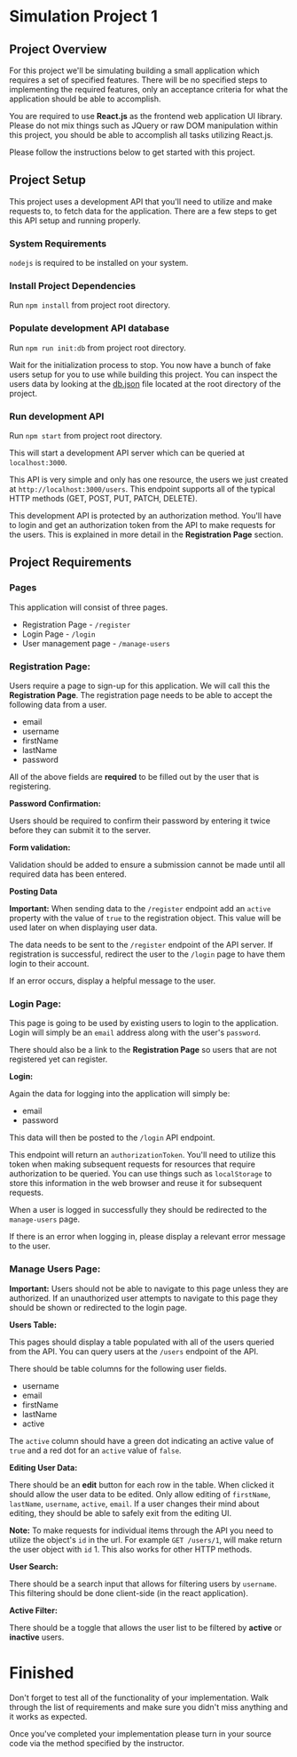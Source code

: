 # Simulation Project 1

## Project Overview

For this project we'll be simulating building a small application which requires
a set of specified features. There will be no specified steps to implementing
the required features, only an acceptance criteria for what the application
should be able to accomplish.

You are required to use **React.js** as the frontend web application UI library.
Please do not mix things such as JQuery or raw DOM manipulation within this
project, you should be able to accomplish all tasks utilizing React.js.

Please follow the instructions below to get started with this project.

## Project Setup

This project uses a development API that you'll need to utilize and make
requests to, to fetch data for the application. There are a few steps to get
this API setup and running properly.

### System Requirements

`nodejs` is required to be installed on your system.

### Install Project Dependencies

Run `npm install` from project root directory.

### Populate development API database

Run `npm run init:db` from project root directory.

Wait for the initialization process to stop. You now have a bunch of fake users
setup for you to use while building this project. You can inspect the users data
by looking at the [db.json](db.json) file located at the root directory of the
project.

### Run development API

Run `npm start` from project root directory.

This will start a development API server which can be queried at
`localhost:3000`.

This API is very simple and only has one resource, the users we just created at
`http://localhost:3000/users`. This endpoint supports all of the typical HTTP
methods (GET, POST, PUT, PATCH, DELETE).

This development API is protected by an authorization method. You'll have to
login and get an authorization token from the API to make requests for the
users. This is explained in more detail in the **Registration Page** section.

## Project Requirements

### Pages

This application will consist of three pages.

- Registration Page - `/register`
- Login Page - `/login`
- User management page - `/manage-users`

### Registration Page:

Users require a page to sign-up for this application. We will call this the
**Registration Page**. The registration page needs to be able to accept the
following data from a user.

- email
- username
- firstName
- lastName
- password

All of the above fields are **required** to be filled out by the user that is
registering.

**Password Confirmation:**

Users should be required to confirm their password by entering it twice before
they can submit it to the server.

**Form validation:**

Validation should be added to ensure a submission cannot be made until all
required data has been entered.

**Posting Data**

**Important:** When sending data to the `/register` endpoint add an `active`
property with the value of `true` to the registration object. This value will be
used later on when displaying user data.

The data needs to be sent to the `/register` endpoint of the API server. If
registration is successful, redirect the user to the `/login` page to have them
login to their account.

If an error occurs, display a helpful message to the user.

### Login Page:

This page is going to be used by existing users to login to the application.
Login will simply be an `email` address along with the user's `password`.

There should also be a link to the **Registration Page** so users that are not
registered yet can register.

**Login:**

Again the data for logging into the application will simply be:

- email
- password

This data will then be posted to the `/login` API endpoint.

This endpoint will return an `authorizationToken`. You'll need to utilize this
token when making subsequent requests for resources that require authorization
to be queried. You can use things such as `localStorage` to store this
information in the web browser and reuse it for subsequent requests.

When a user is logged in successfully they should be redirected to the
`manage-users` page.

If there is an error when logging in, please display a relevant error message to
the user.

### Manage Users Page:

**Important:** Users should not be able to navigate to this page unless they are
authorized. If an unauthorized user attempts to navigate to this page they
should be shown or redirected to the login page.

**Users Table:**

This pages should display a table populated with all of the users queried from
the API. You can query users at the `/users` endpoint of the API.

There should be table columns for the following user fields.

- username
- email
- firstName
- lastName
- active

The `active` column should have a green dot indicating an active value of `true`
and a red dot for an `active` value of `false`.

**Editing User Data:**

There should be an **edit** button for each row in the table. When clicked it
should allow the user data to be edited. Only allow editing of `firstName`,
`lastName`, `username`, `active`, `email`. If a user changes their mind about
editing, they should be able to safely exit from the editing UI.

**Note:** To make requests for individual items through the API you need to
utilize the object's `id` in the url. For example `GET /users/1`, will make
return the user object with `id` 1. This also works for other HTTP methods.

**User Search:**

There should be a search input that allows for filtering users by `username`.
This filtering should be done client-side (in the react application).

**Active Filter:**

There should be a toggle that allows the user list to be filtered by **active**
or **inactive** users.

# Finished

Don't forget to test all of the functionality of your implementation. Walk
through the list of requirements and make sure you didn't miss anything and it
works as expected.

Once you've completed your implementation please turn in your source code via
the method specified by the instructor.
